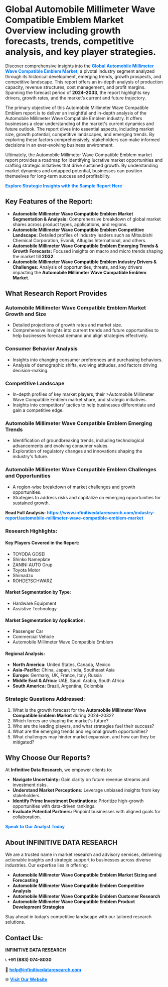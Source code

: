 <h1>Global Automobile Millimeter Wave Compatible Emblem Market Overview including growth forecasts, trends, competitive analysis, and key player strategies.</h1>
<p>
Discover comprehensive insights into the 
<a href="https://www.infinitivedataresearch.com/industry-report/automobile-millimeter-wave-compatible-emblem-market" rel="dofollow" style="color: #007BFF; text-decoration: none;"><strong>Global Automobile Millimeter Wave Compatible Emblem Market</strong></a>, a pivotal industry segment analyzed through its historical development, emerging trends, growth prospects, and competitive landscape. This report offers an in-depth analysis of production capacity, revenue structures, cost management, and profit margins. Spanning the forecast period of <strong>2024–2033</strong>, the report highlights key drivers, growth rates, and the market’s current and future trajectory.
</p>
<p>
The primary objective of this Automobile Millimeter Wave Compatible Emblem report is to deliver an insightful and in-depth analysis of the Automobile Millimeter Wave Compatible Emblem industry. It offers businesses a clear understanding of the market's current dynamics and future outlook. The report dives into essential aspects, including market size, growth potential, competitive landscapes, and emerging trends. By exploring these factors comprehensively, stakeholders can make informed decisions in an ever-evolving business environment.
</p>
<p>
Ultimately, the Automobile Millimeter Wave Compatible Emblem market report provides a roadmap for identifying lucrative market opportunities and crafting strategic initiatives that drive sustained growth. By understanding market dynamics and untapped potential, businesses can position themselves for long-term success and profitability.
</p>
<p>
<a href="https://www.infinitivedataresearch.com/request-sample/reportId=111457" style="color: #007BFF; text-decoration: none;"><strong>Explore Strategic Insights with the Sample Report Here</strong></a>
</p>

<h2>Key Features of the Report:</h2>
<ul>
<li><strong>Automobile Millimeter Wave Compatible Emblem Market Segmentation & Analysis:</strong> Comprehensive breakdown of global market shares across product types, applications, and regions.</li>
<li><strong>Automobile Millimeter Wave Compatible Emblem Competitive Landscape:</strong> Detailed profiles of industry leaders such as Mitsubishi Chemical Corporation, Evonik, Altuglas International, and others.</li>
<li><strong>Automobile Millimeter Wave Compatible Emblem Emerging Trends & Growth Forecasts:</strong> Focused insights on macro and micro trends shaping the market till <strong>2032</strong>.</li>
<li><strong>Automobile Millimeter Wave Compatible Emblem Industry Drivers & Challenges:</strong> Analysis of opportunities, threats, and key drivers impacting the <strong>Automobile Millimeter Wave Compatible Emblem Market</strong>.</li>
</ul>

<h2>What Research Report Provides</h2>
<h3>Automobile Millimeter Wave Compatible Emblem Market Growth and Size</h3>
<ul>
<li>Detailed projections of growth rates and market size.</li>
<li>Comprehensive insights into current trends and future opportunities to help businesses forecast demand and align strategies effectively.</li>
</ul>

<h3>Consumer Behavior Analysis</h3>
<ul>
<li>Insights into changing consumer preferences and purchasing behaviors.</li>
<li>Analysis of demographic shifts, evolving attitudes, and factors driving decision-making.</li>
</ul>

<h3>Competitive Landscape</h3>
<ul>
<li>In-depth profiles of key market players, their >Automobile Millimeter Wave Compatible Emblem market share, and strategic initiatives.</li>
<li>Insights into competitors' tactics to help businesses differentiate and gain a competitive edge.</li>
</ul>

<h3>Automobile Millimeter Wave Compatible Emblem Emerging Trends</h3>
<ul>
<li>Identification of groundbreaking trends, including technological advancements and evolving consumer values.</li>
<li>Exploration of regulatory changes and innovations shaping the industry's future.</li>
</ul>

<h3>Automobile Millimeter Wave Compatible Emblem Challenges and Opportunities</h3>
<ul>
<li>A region-wise breakdown of market challenges and growth opportunities.</li>
<li>Strategies to address risks and capitalize on emerging opportunities for sustained growth.</li>
</ul>
<p><strong>Read Full Analysis:</strong> <a href="https://www.infinitivedataresearch.com/industry-report/automobile-millimeter-wave-compatible-emblem-market" rel="dofollow" style="color: #007BFF; text-decoration: none;"><strong>https://www.infinitivedataresearch.com/industry-report/automobile-millimeter-wave-compatible-emblem-market</strong></a></p>
<h3>Research Highlights:</h3>
<h4>Key Players Covered in the Report:</h4>
<ul><li>TOYODA GOSEI</li><li>Shinko Nameplate</li><li>ZANINI AUTO Grup</li><li>Toyota Motor</li><li>Shimadzu</li><li>ROHDE?SCHWARZ</li></ul>
<h4>Market Segmentation by Type:</h4>
<ul><li>Hardware Equipment</li><li>Assistive Technology</li></ul>
<h4>Market Segmentation by Application:</h4>
<ul><li>Passenger Car</li><li>Commercial Vehicle</li><li>Automobile Millimeter Wave Compatible Emblem</li></ul>

<h4>Regional Analysis:</h4>
<ul>
<li><strong>North America:</strong> United States, Canada, Mexico</li>
<li><strong>Asia-Pacific:</strong> China, Japan, India, Southeast Asia</li>
<li><strong>Europe:</strong> Germany, UK, France, Italy, Russia</li>
<li><strong>Middle East & Africa:</strong> UAE, Saudi Arabia, South Africa</li>
<li><strong>South America:</strong> Brazil, Argentina, Colombia</li>
</ul>

<h3>Strategic Questions Addressed:</h3>
<ol>
<li>What is the growth forecast for the <strong>Automobile Millimeter Wave Compatible Emblem Market</strong> during 2024–2032?</li>
<li>Which forces are shaping the market's future?</li>
<li>Who are the leading players, and what strategies fuel their success?</li>
<li>What are the emerging trends and regional growth opportunities?</li>
<li>What challenges may hinder market expansion, and how can they be mitigated?</li>
</ol>

<h2>Why Choose Our Reports?</h2>
<p>At <strong>Infinitive Data Research</strong>, we empower clients to:</p>
<ul>
<li><strong>Navigate Uncertainty:</strong> Gain clarity on future revenue streams and investment risks.</li>
<li><strong>Understand Market Perceptions:</strong> Leverage unbiased insights from key stakeholders.</li>
<li><strong>Identify Prime Investment Destinations:</strong> Prioritize high-growth opportunities with data-driven rankings.</li>
<li><strong>Evaluate Potential Partners:</strong> Pinpoint businesses with aligned goals for collaboration.</li>
</ul>
<p><a href="https://www.infinitivedataresearch.com/industry-report/automobile-millimeter-wave-compatible-emblem-market" rel="dofollow" style="color: #007BFF; text-decoration: none;"><strong>Speak to Our Analyst Today</strong></a></p>

<h2>About INFINITIVE DATA RESEARCH</h2>
<p>We are a trusted name in market research and advisory services, delivering actionable insights and strategic support to businesses across diverse industries. Our expertise lies in offering:</p>
<ul>
<li><strong>Automobile Millimeter Wave Compatible Emblem Market Sizing and Forecasting</strong></li>
<li><strong>Automobile Millimeter Wave Compatible Emblem Competitive Analysis</strong></li>
<li><strong>Automobile Millimeter Wave Compatible Emblem Customer Research</strong></li>
<li><strong>Automobile Millimeter Wave Compatible Emblem Product Development Strategies</strong></li>
</ul>
<p>Stay ahead in today’s competitive landscape with our tailored research solutions.</p>

<h2>Contact Us:</h2>
<p><strong>INFINITIVE DATA RESEARCH</strong></p>
<p>📞 <strong>+91 (883) 074-8030</strong></p>
<p>📧 <strong><a href="mailto:help@infinitivedataresearch.com" style="color: #007BFF;">help@infinitivedataresearch.com</a></strong></p>
<p>🌐 <strong><a href="https://www.infinitivedataresearch.com" rel="dofollow" style="color: #007BFF;">Visit Our Website</a></strong></p>